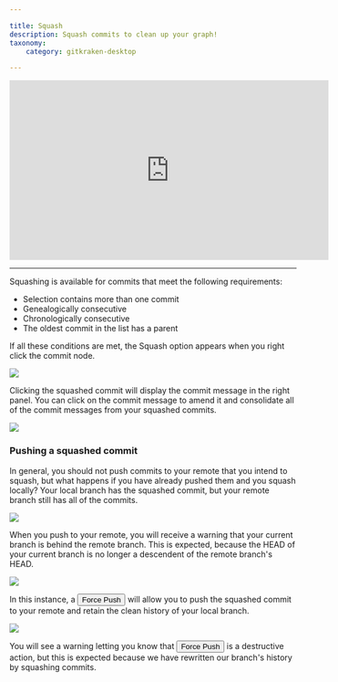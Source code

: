 ```yaml
---

title: Squash
description: Squash commits to clean up your graph!
taxonomy:
    category: gitkraken-desktop

---
```


<div class='embed-container embed-container--16-9'>
    <iframe width="560" height="315" src="https://www.youtube.com/embed/cr1N8VTRmfM?ecver=1" frameborder="0" allowfullscreen></iframe>
</div>

***

Squashing is available for commits that meet the following requirements:

* Selection contains more than one commit
* Genealogically consecutive
* Chronologically consecutive
* The oldest commit in the list has a parent

If all these conditions are met, the Squash option appears when you right click the commit node.

<img src='/wp-content/uploads/squash.gif' srcset='/wp-content/uploads/squash@2x.gif' class="help-center-img img-bordered">

Clicking the squashed commit will display the commit message in the right panel.  You can click on the commit message to amend it and consolidate all of the commit messages from your squashed commits.

<img src='/wp-content/uploads/amend-commitmsg.png' srcset='/wp-content/uploads/amend-commitmsg@2x.png' class="help-center-img img-bordered">

### Pushing a squashed commit

In general, you should not push commits to your remote that you intend to squash, but what happens if you have already pushed them and you squash locally?  Your local branch has the squashed commit, but your remote branch still has all of the commits.

<img src='/wp-content/uploads/squashed-remote.png' srcset='/wp-content/uploads/squashed-remote@2x.png' class="help-center-img img-bordered">

When you push to your remote, you will receive a warning that your current branch is behind the remote branch.  This is expected, because  the HEAD of your current branch is no longer a descendent of the remote branch's HEAD.  

<img src='/wp-content/uploads/squash-pushremote.png' srcset='/wp-content/uploads/squash-pushremote@2x.png' class="help-center-img img-bordered">

In this instance, a <button class='button button--danger button--ui button--nolink'>Force Push</button> will allow you to push the squashed commit to your remote and retain the clean history of your local branch.  

<img src='/wp-content/uploads/force-push.png' srcset='/wp-content/uploads/force-push@2x.png' class="help-center-img img-bordered">

You will see a warning letting you know that <button class='button button--danger button--ui button--nolink'>Force Push</button> is a destructive action, but this is expected because we have rewritten our branch's history by squashing commits.
